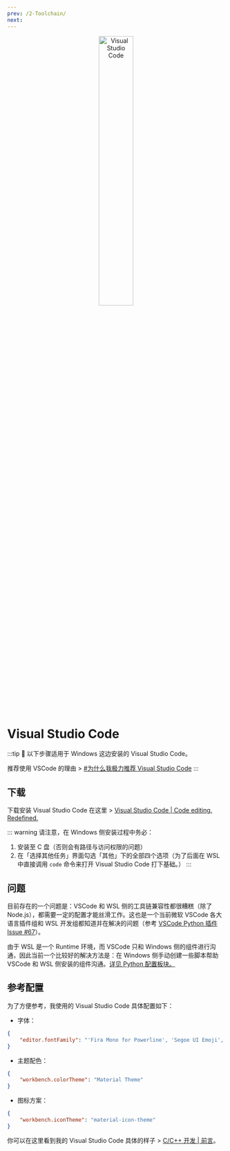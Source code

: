 ```yaml
---
prev: /2-Toolchain/
next: 
---
```


<div align="center"><img src="https://i.loli.net/2018/10/17/5bc6e33f82174.png" alt="Visual Studio Code" width="40%"/></div>

# Visual Studio Code

:::tip 💎
以下步骤适用于 Windows 这边安装的 Visual Studio Code。
 
推荐使用 VSCode 的理由 > [#为什么我极力推荐 Visual Studio Code](/#为什么我极力推荐-visual-studio-code)
:::

## 下载

下载安装 Visual Studio Code 在这里 > [Visual Studio Code | Code editing.
Redefined.](https://code.visualstudio.com/)

::: warning
请注意，在 Windows 侧安装过程中务必：

1. 安装至 C 盘（否则会有路径与访问权限的问题）
2. 在「选择其他任务」界面勾选「其他」下的全部四个选项（为了后面在 WSL 中直接调用 `code` 命令来打开 Visual Studio Code 打下基础。）
:::

## 问题

目前存在的一个问题是：VSCode 和 WSL 侧的工具链兼容性都很糟糕（除了 Node.js），都需要一定的配置才能丝滑工作。这也是一个当前微软 VSCode 各大语言插件组和 WSL 开发组都知道并在解决的问题（参考 [VSCode Python 插件 Issue #67](https://github.com/Microsoft/vscode-python/issues/67)）。

由于 WSL 是一个 Runtime 环境，而 VSCode 只和 Windows 侧的组件进行沟通，因此当前一个比较好的解决方法是：在 Windows 侧手动创建一些脚本帮助 VSCode 和 WSL 侧安装的组件沟通。[详见 Python 配置板块。](/3-VSCode/3-3-Python.html)

## 参考配置

为了方便参考，我使用的 Visual Studio Code 具体配置如下：

- 字体：

```json
{
    "editor.fontFamily": "'Fira Mono for Powerline', 'Segoe UI Emoji', Consolas, sans-serif"
}
```

- 主题配色：

```json
{
    "workbench.colorTheme": "Material Theme"
}
```

- 图标方案：

```json
{
    "workbench.iconTheme": "material-icon-theme"
}
```

你可以在这里看到我的 Visual Studio Code 具体的样子 > [C/C++ 开发 | 前言](/3-VSCode/3-4-C_Cpp.html#前言)。